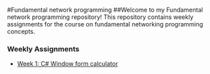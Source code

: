 #Fundamental network programming
##Welcome to my Fundamental network programming repository! This repository contains weekly assignments for the course on fundamental networking programming concepts.
### Weekly Assignments
- [Week 1: C# Window form calculator](calculator/)

